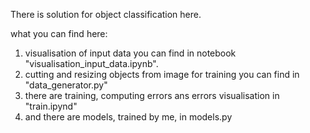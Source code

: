 There is solution for object classification here.

what you can find here:
1. visualisation of input data you can find in notebook "visualisation_input_data.ipynb". 
2. cutting and resizing objects from image for training you can find in "data_generator.py"
3. there are training, computing errors ans errors visualisation in "train.ipynd"
4. and there are models, trained by me, in models.py
